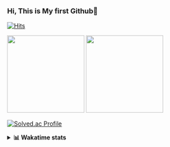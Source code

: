 ### Hi, This is My first Github👋
[![Hits](https://hits.seeyoufarm.com/api/count/incr/badge.svg?url=https%3A%2F%2Fgithub.com%2FJonghyun-Park1027&count_bg=%2379C83D&title_bg=%23555555&icon=&icon_color=%23E7E7E7&title=hits&edge_flat=false)](https://hits.seeyoufarm.com)
<br>


<p>
  <img height="180em" src="https://github-readme-stats-eight-rho-29.vercel.app/api?username=Jonghyun-Park1027&show_icons=true&include_all_commits=true&bg_color=30,e96443,904e95&title_color=fff&text_color=fff">
  <img height="180em" src="https://github-readme-stats-eight-rho-29.vercel.app/api/top-langs/?username=Jonghyun-Park1027&layout=compact&bg_color=30,e96443,904e95&title_color=fff&text_color=fff">


[![Solved.ac Profile](http://mazassumnida.wtf/api/v2/generate_badge?boj=ppjjhh1027)](https://solved.ac/ppjjhh1027/)

</p>
<details>
<summary><b>📊 Wakatime stats</b><br></summary>
<div>
<hr/>



<!--START_SECTION:waka-->
![Code Time](http://img.shields.io/badge/Code%20Time-946%20hrs%2033%20mins-blue)

![Profile Views](http://img.shields.io/badge/Profile%20Views-0-blue)

**🐱 My GitHub Data** 

> 📦 104.7 kB Used in GitHub's Storage 
 > 
> 🚫 Not Opted to Hire
 > 
> 📜 7 Public Repositories 
 > 
> 🔑 3 Private Repositories 
 > 
**I'm an Early 🐤** 

```text
🌞 Morning                50 commits          █████░░░░░░░░░░░░░░░░░░░░   21.55 % 
🌆 Daytime                128 commits         ██████████████░░░░░░░░░░░   55.17 % 
🌃 Evening                49 commits          █████░░░░░░░░░░░░░░░░░░░░   21.12 % 
🌙 Night                  5 commits           █░░░░░░░░░░░░░░░░░░░░░░░░   02.16 % 
```
📅 **I'm Most Productive on Friday** 

```text
Monday                   44 commits          █████░░░░░░░░░░░░░░░░░░░░   18.97 % 
Tuesday                  25 commits          ███░░░░░░░░░░░░░░░░░░░░░░   10.78 % 
Wednesday                12 commits          █░░░░░░░░░░░░░░░░░░░░░░░░   05.17 % 
Thursday                 23 commits          ██░░░░░░░░░░░░░░░░░░░░░░░   09.91 % 
Friday                   62 commits          ███████░░░░░░░░░░░░░░░░░░   26.72 % 
Saturday                 25 commits          ███░░░░░░░░░░░░░░░░░░░░░░   10.78 % 
Sunday                   41 commits          ████░░░░░░░░░░░░░░░░░░░░░   17.67 % 
```


📊 **This Week I Spent My Time On** 

```text
🕑︎ Time Zone: Asia/Seoul

💬 Programming Languages: 
Jupyter                  9 hrs 27 mins       ████████████████████████░   97.00 % 
Python                   14 mins             █░░░░░░░░░░░░░░░░░░░░░░░░   02.48 % 
Markdown                 2 mins              ░░░░░░░░░░░░░░░░░░░░░░░░░   00.47 % 
CSV/TSV                  0 secs              ░░░░░░░░░░░░░░░░░░░░░░░░░   00.02 % 
GitIgnore file           0 secs              ░░░░░░░░░░░░░░░░░░░░░░░░░   00.02 % 

🔥 Editors: 
PyCharm                  9 hrs 41 mins       █████████████████████████   99.44 % 
VS Code                  2 mins              ░░░░░░░░░░░░░░░░░░░░░░░░░   00.44 % 
Cursor                   0 secs              ░░░░░░░░░░░░░░░░░░░░░░░░░   00.12 % 

🐱‍💻 Projects: 
competition_23_7_10(end) 5 hrs 32 mins       ██████████████░░░░░░░░░░░   56.78 % 
사각                       3 hrs 50 mins       ██████████░░░░░░░░░░░░░░░   39.47 % 
pythonModbusTCP          10 mins             ░░░░░░░░░░░░░░░░░░░░░░░░░   01.86 % 
statistics               6 mins              ░░░░░░░░░░░░░░░░░░░░░░░░░   01.06 % 
Codingtest               2 mins              ░░░░░░░░░░░░░░░░░░░░░░░░░   00.44 % 

💻 Operating System: 
Windows                  9 hrs 44 mins       █████████████████████████   100.00 % 
```

**I Mostly Code in Jupyter Notebook** 

```text
Jupyter Notebook         5 repos             ██████████████████░░░░░░░   71.43 % 
C++                      2 repos             ███████░░░░░░░░░░░░░░░░░░   28.57 % 
```




 Last Updated on 17/06/2025 18:49:01 UTC
<!--END_SECTION:waka-->
</details>



